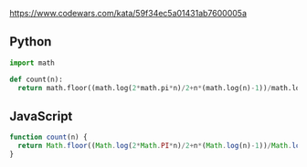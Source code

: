 https://www.codewars.com/kata/59f34ec5a01431ab7600005a

## Python
```python
import math

def count(n):
  return math.floor((math.log(2*math.pi*n)/2+n*(math.log(n)-1))/math.log(10))+1
```

## JavaScript
```js
function count(n) {
  return Math.floor((Math.log(2*Math.PI*n)/2+n*(Math.log(n)-1))/Math.log(10))+1
}
```